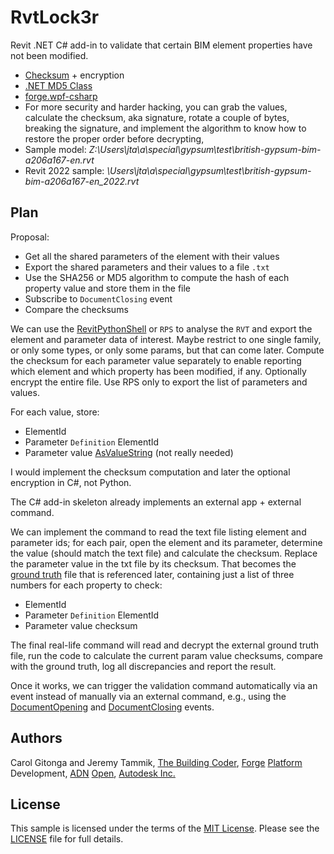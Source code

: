 # RvtLock3r

Revit .NET C# add-in to validate that certain BIM element properties have not been modified.

- [Checksum](https://en.wikipedia.org/wiki/Checksum) + encryption
- [.NET MD5 Class](https://docs.microsoft.com/en-us/dotnet/api/system.security.cryptography.md5?view=net-6.0)
- [forge.wpf-csharp](https://github.com/Autodesk-Forge/forge.wpf.csharp/tree/secure-dev)
- For more security and harder hacking, you can grab the values, calculate the checksum, aka signature, rotate a couple of bytes, breaking the signature, and implement the algorithm to know how to restore the proper order before decrypting, 
- Sample model: <i>Z:\Users\jta\a\special\gypsum\test\british-gypsum-bim-a206a167-en.rvt</i>
- Revit 2022 sample: <i>\Users\jta\a\special\gypsum\test\british-gypsum-bim-a206a167-en_2022.rvt</i>

## Plan

Proposal:

- Get all the shared parameters of the element with their values
- Export the shared parameters and their values to a file `.txt`
- Use the SHA256 or MD5 algorithm to compute the hash of each property value and store them in the file
- Subscribe to `DocumentClosing` event
- Compare the checksums

We can use the [RevitPythonShell](https://github.com/architecture-building-systems/revitpythonshell) or `RPS` to analyse the `RVT` and export the element and parameter data of interest.
Maybe restrict to one single family, or only some types, or only some params, but that can come later.
Compute the checksum for each parameter value separately to enable reporting which element and which property has been modified, if any.
Optionally encrypt the entire file.
Use RPS only to export the list of parameters and values.

For each value, store:

- ElementId
- Parameter `Definition` ElementId
- Parameter value [AsValueString](https://www.revitapidocs.com/2022/5015755d-ee80-9d74-68d9-55effc60ed0c.htm) (not really needed)

I would implement the checksum computation and later the optional encryption in C#, not Python.

The C# add-in skeleton already implements an external app + external command.

We can implement the command to read the text file listing element and parameter ids; for each pair, open the element and its parameter, determine the value (should match the text file) and calculate the checksum. Replace the parameter value in the txt file by its checksum.
That becomes the [ground truth](https://en.wikipedia.org/wiki/Ground_truth) file that is referenced later, containing just a list of three numbers for each property to check:

- ElementId
- Parameter `Definition` ElementId
- Parameter value checksum
 
The final real-life command will read and decrypt the external ground truth file, run the code to calculate the current param value checksums, compare with the ground truth, log all discrepancies and report the result.
 
Once it works, we can trigger the validation command automatically via an event instead of manually via an external command, e.g., using the [DocumentOpening](https://www.revitapidocs.com/2022/99a0bcc4-fede-b66b-198d-a53f46ecf149.htm) and
[DocumentClosing](https://www.revitapidocs.com/2022/2f0a7a6f-ed8b-0518-c5f8-edb14b321296.htm) events.

## Authors

Carol Gitonga and 
Jeremy Tammik,
[The Building Coder](http://thebuildingcoder.typepad.com),
[Forge](http://forge.autodesk.com) [Platform](https://developer.autodesk.com) Development,
[ADN](http://www.autodesk.com/adn)
[Open](http://www.autodesk.com/adnopen),
[Autodesk Inc.](http://www.autodesk.com)

## License

This sample is licensed under the terms of the [MIT License](http://opensource.org/licenses/MIT).
Please see the [LICENSE](LICENSE) file for full details.
